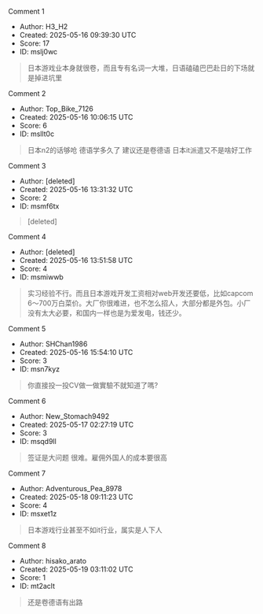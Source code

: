Comment 1

- Author: H3_H2
- Created: 2025-05-16 09:39:30 UTC
- Score: 17
- ID: mslj0wc

> 日本游戏业本身就很卷，而且专有名词一大堆，日语磕磕巴巴赴日的下场就是掉进坑里

Comment 2

- Author: Top_Bike_7126
- Created: 2025-05-16 10:06:15 UTC
- Score: 6
- ID: msllt0c

> 日本n2的话够呛 德语学多久了 建议还是卷德语 日本it派遣又不是啥好工作

Comment 3

- Author: [deleted]
- Created: 2025-05-16 13:31:32 UTC
- Score: 2
- ID: msmf6tx

> [deleted]

Comment 4

- Author: [deleted]
- Created: 2025-05-16 13:51:58 UTC
- Score: 4
- ID: msmiwwb

> 实习经验不行。而且日本游戏开发工资相对web开发还要低，比如capcom 6～700万白菜价。大厂你很难进，也不怎么招人，大部分都是外包。小厂没有太大必要，和国内一样也是为爱发电，钱还少。

Comment 5

- Author: SHChan1986
- Created: 2025-05-16 15:54:10 UTC
- Score: 3
- ID: msn7kyz

> 你直接投一投CV做一做實驗不就知道了嗎?

Comment 6

- Author: New_Stomach9492
- Created: 2025-05-17 02:27:19 UTC
- Score: 3
- ID: msqd9ll

> 签证是大问题 很难。雇佣外国人的成本要很高

Comment 7

- Author: Adventurous_Pea_8978
- Created: 2025-05-18 09:11:23 UTC
- Score: 4
- ID: msxet1z

> 日本游戏行业甚至不如it行业，属实是人下人

Comment 8

- Author: hisako_arato
- Created: 2025-05-19 03:11:02 UTC
- Score: 1
- ID: mt2aclt

> 还是卷德语有出路
